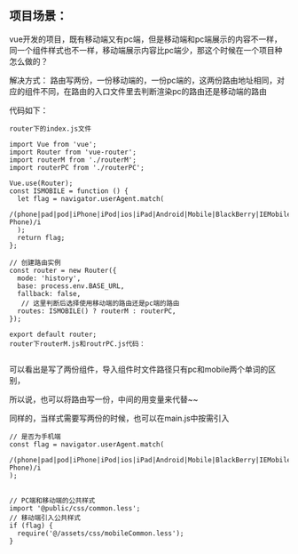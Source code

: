 <!--
 * @Author: qin lin 925697386@qq.com
 * @Date: 2022-09-13 15:11:35
 * @LastEditors: qin lin 925697386@qq.com
 * @LastEditTime: 2022-09-14 22:41:34
 * @FilePath: /lin-book/UseInJob/vue3兼容pc和移动端.md
 * @Description: 这是默认设置,请设置`customMade`, 打开koroFileHeader查看配置 进行设置: https://github.com/OBKoro1/koro1FileHeader/wiki/%E9%85%8D%E7%BD%AE
-->
## 项目场景：
vue开发的项目，既有移动端又有pc端，但是移动端和pc端展示的内容不一样，同一个组件样式也不一样，移动端展示内容比pc端少，那这个时候在一个项目种怎么做的？

解决方式：
路由写两份，一份移动端的，一份pc端的，这两份路由地址相同，对应的组件不同，在路由的入口文件里去判断渲染pc的路由还是移动端的路由

代码如下：
```
router下的index.js文件

import Vue from 'vue';
import Router from 'vue-router';
import routerM from './routerM';
import routerPC from './routerPC';
 
Vue.use(Router);
const ISMOBILE = function () {
  let flag = navigator.userAgent.match(
    /(phone|pad|pod|iPhone|iPod|ios|iPad|Android|Mobile|BlackBerry|IEMobile|MQQBrowser|JUC|Fennec|wOSBrowser|BrowserNG|WebOS|Symbian|Windows Phone)/i
  );
  return flag;
};
 
// 创建路由实例
const router = new Router({
  mode: 'history',
  base: process.env.BASE_URL,
  fallback: false,
   // 这里判断后选择使用移动端的路由还是pc端的路由
  routes: ISMOBILE() ? routerM : routerPC,
});
 
export default router;
router下routerM.js和routrPC.js代码：


```
可以看出是写了两份组件，导入组件时文件路径只有pc和mobile两个单词的区别，

所以说，也可以将路由写一份，中间的用变量来代替~~

同样的，当样式需要写两份的时候，也可以在main.js中按需引入
```
// 是否为手机端
const flag = navigator.userAgent.match(
  /(phone|pad|pod|iPhone|iPod|ios|iPad|Android|Mobile|BlackBerry|IEMobile|MQQBrowser|JUC|Fennec|wOSBrowser|BrowserNG|WebOS|Symbian|Windows Phone)/i
);
 
 
// PC端和移动端的公共样式
import '@public/css/common.less';
// 移动端引入公共样式
if (flag) {
  require('@/assets/css/mobileCommon.less');
}
```
